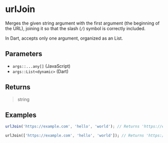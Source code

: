 # urlJoin <Badge type="tip" text="JavaScript" /><Badge type="info" text="Dart" />

Merges the given string argument with the first argument (the beginning of the URL), joining it so that the slash (`/`) symbol is correctly included.

In Dart, accepts only one argument, organized as an List.

## Parameters

- `args::...any[]` (JavaScript)
- `args::List<dynamic>` (Dart)

## Returns

> string

## Examples

```javascript
urlJoin('https://example.com', 'hello', 'world'); // Returns 'https://example.com/hello/world'
```

```dart
urlJoin(['https://example.com', 'hello', 'world']); // Returns 'https://example.com/hello/world'
```
